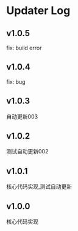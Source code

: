 # Updater Log
## v1.0.5
fix: build error

## v1.0.4
fix: bug

## v1.0.3

自动更新003

## v1.0.2

测试自动更新002

## v1.0.1

核心代码实现,测试自动更新

## v1.0.0

核心代码实现

